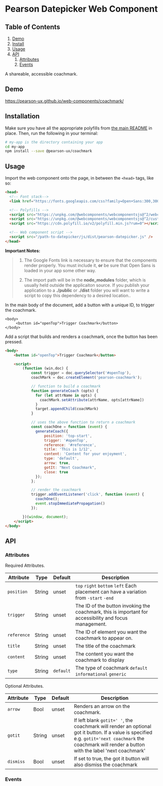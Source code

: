 



# Pearson Datepicker Web Component

## Table of Contents

1. [Demo](#demo)
2. [Install](#install)
3. [Usage](#usage)
4. [API](#api)
   1. [Attributes](#api-attributes)
   2. [Events](#api-events)

A shareable, accessible coachmark.

<a name="demo"></a>

## Demo

https://pearson-ux.github.io/web-components/coachmark/

<a name="install"></a>

## Installation

Make sure you have all the appropriate polyfills from [the main README](https://github.com/pearson-ux/web-components/blob/master/README.md) in place. Then, run the following in your terminal:

```bash
# my-app is the directory containing your app
cd my-app
npm install --save @pearson-ux/coachmark
```

<a name="usage"></a>

## Usage

Import the web component onto the page, in between the `<head>` tags, like so:

```html
<head>
  <!-- Font stack-->
  <link href="https://fonts.googleapis.com/css?family=Open+Sans:300,300i,400,400i,600,600i" rel="stylesheet">

  <!-- Polyfills -->
  <script src="https://unpkg.com/@webcomponents/webcomponentsjs@^2/webcomponents-loader.js"></script>
  <script src="https://unpkg.com/@webcomponents/webcomponentsjs@^2/custom-elements-es5-adapter.js"></script>
  <script src="https://cdn.polyfill.io/v2/polyfill.min.js?rum=0"></script>

  <!-- Web component script -->
  <script src="/path-to-datepicker/js/dist/pearson-datepicker.js" />
</head>
```

**Important Notes:**

> 1. The Google Fonts link is necessary to ensure that the components render properly. You must include it, **or** be sure that Open Sans is loaded in your app some other way.
>
> 2. The import path will be in the **node_modules** folder, which is usually held outside the applicaiton source. If you publish your application to a **./public** or **./dist** folder you will want to write a script to copy this dependency to a desired location..

In the main body of the document, add a button with a unique ID, to trigger the coachmark.
```
<body>
	 <button id="openTop">Trigger Coachmark</button>
</body>
```

Add a script that builds and renders a coachmark, once the button has been pressed.


```html
<body>
	<button id="openTop">Trigger Coachmark</button>

	<script>
		(function (win,doc) {
			const trigger = doc.querySelector('#openTop'),
			coachMark = doc.createElement('pearson-coachmark');

			// function to build a coachmark
			function generateCoach (opts) {
			  for (let attrName in opts) {
			    coachMark.setAttribute(attrName, opts[attrName])
			  }
			  target.appendChild(coachMark)
			}

			// uses the above function to return a coachmark
			const coachOne = function (event) {
			  generateCoach({
			      position: 'top-start',
				  trigger: '#openTop',
				  reference: '#reference',
				  title: 'This is 1/12',
				  content: 'Content for your enjoyment',
				  type: 'default',
				  arrow: true,
				  gotIt: "Next Coachmark",
				  close: true
			  });
			};

			// render the coachmark
			trigger.addEventListener('click', function (event) {
			  coachOne();
			  event.stopImmediatePropagation()
			});

		})(window, document);
	</script>
</body>
```
<a name="api"></a>

## API

<a name="api-attributes"></a>

### Attributes

Required Attributes.

| Attribute    | Type    | Default | Description                                                                                                  |
| ------------ | ------- | ------- | ------------------------------------------------------------------------------------------------------------ |
| `position`      | String  | unset   | `top`  `right` `bottom` `left` Each placement can have a variation from `-start` `-end`
|`trigger` | String | unset| The ID of the button invoking the coachmark, this is important for accessibility and focus management.
|`reference` |String|unset|The ID of element you want the coachmark to appear on. |
|`title`|String|unset|The title of the coachmark
|`content`	| String|unset|The content you want the coachmark to display |
|`type `|String|`default` |The type of coachmark `default` `informational` `generic` |


Optional Attributes.

| Attribute    | Type    | Default | Description                                                                                                  |
| ------------ | ------- | ------- | ------------------------------------------------------------------------------------------------------------ |
| `arrow`      | Bool  | unset   | Renders an arrow on the coachmark.
|`gotit` | String | unset| If left blank `gotit=' '`, the coachmark will render an optional got it button.  If a value is specified e.g. `gotit='next coachmark` the coachmark will render a button with the label 'next coachmark'
|`dismiss` |Bool|unset|If set to true, the got it button will also dismiss the coachmark |



<a name="api-events"></a>

### Events
```

